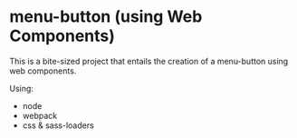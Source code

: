 # menu-button (using Web Components)

This is a bite-sized project that entails the creation of a menu-button using web components.

Using:
- node
- webpack
- css & sass-loaders


